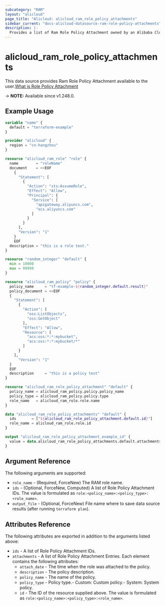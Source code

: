 ```yaml
---
subcategory: "RAM"
layout: "alicloud"
page_title: "Alicloud: alicloud_ram_role_policy_attachments"
sidebar_current: "docs-alicloud-datasource-ram-role-policy-attachments"
description: |-
  Provides a list of Ram Role Policy Attachment owned by an Alibaba Cloud account.
---
```


# alicloud_ram_role_policy_attachments

This data source provides Ram Role Policy Attachment available to the user.[What is Role Policy Attachment](https://next.api.alibabacloud.com/document/Ram/2015-05-01/AttachPolicyToRole)

-> **NOTE:** Available since v1.248.0.

## Example Usage

```terraform
variable "name" {
  default = "terraform-example"
}

provider "alicloud" {
  region = "cn-hangzhou"
}

resource "alicloud_ram_role" "role" {
  name        = "roleName"
  document    = <<EOF
    {
      "Statement": [
        {
          "Action": "sts:AssumeRole",
          "Effect": "Allow",
          "Principal": {
            "Service": [
              "apigateway.aliyuncs.com", 
              "ecs.aliyuncs.com"
            ]
          }
        }
      ],
      "Version": "1"
    }
    EOF
  description = "this is a role test."
}

resource "random_integer" "default" {
  min = 10000
  max = 99999
}

resource "alicloud_ram_policy" "policy" {
  policy_name     = "tf-example-${random_integer.default.result}"
  policy_document = <<EOF
  {
    "Statement": [
      {
        "Action": [
          "oss:ListObjects",
          "oss:GetObject"
        ],
        "Effect": "Allow",
        "Resource": [
          "acs:oss:*:*:mybucket",
          "acs:oss:*:*:mybucket/*"
        ]
      }
    ],
      "Version": "1"
  }
  EOF
  description     = "this is a policy test"
}

resource "alicloud_ram_role_policy_attachment" "default" {
  policy_name = alicloud_ram_policy.policy.policy_name
  policy_type = alicloud_ram_policy.policy.type
  role_name   = alicloud_ram_role.role.name
}

data "alicloud_ram_role_policy_attachments" "default" {
  ids       = ["${alicloud_ram_role_policy_attachment.default.id}"]
  role_name = alicloud_ram_role.role.id
}

output "alicloud_ram_role_policy_attachment_example_id" {
  value = data.alicloud_ram_role_policy_attachments.default.attachments.0.id
}
```

## Argument Reference

The following arguments are supported:
* `role_name` - (Required, ForceNew) The RAM role name.
* `ids` - (Optional, ForceNew, Computed) A list of Role Policy Attachment IDs. The value is formulated as `role:<policy_name>:<policy_type>:<role_name>`.
* `output_file` - (Optional, ForceNew) File name where to save data source results (after running `terraform plan`).


## Attributes Reference

The following attributes are exported in addition to the arguments listed above:
* `ids` - A list of Role Policy Attachment IDs.
* `attachments` - A list of Role Policy Attachment Entries. Each element contains the following attributes:
  * `attach_date` - The time when the role was attached to the policy.
  * `description` - The policy description.
  * `policy_name` - The name of the policy.
  * `policy_type` - Policy type.- Custom: Custom policy.- System: System policy.
  * `id` - The ID of the resource supplied above. The value is formulated as `role:<policy_name>:<policy_type>:<role_name>`.
